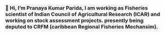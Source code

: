 ### 👋 Hi, I’m Pranaya Kumar Parida, I am working as Fisheries  scientist of Indian Council of Agricultural Research (ICAR) and working on stock assessment projects. presently being deputed to CRFM (caribbean Regional Fisheries Mechansim).

<!--
**pranayaparida/pranayaparida** is a ✨ _special_ ✨ repository because its `README.md` (this file) appears on your GitHub profile.

Here are some ideas to get you started:

- 🔭 I’m currently working on ...
- 🌱 I’m currently learning ...
- 👯 I’m looking to collaborate on ...
- 🤔 I’m looking for help with ...
- 💬 Ask me about ...
- 📫 How to reach me: ...
- 😄 Pronouns: ...
- ⚡ Fun fact: ...
-->
